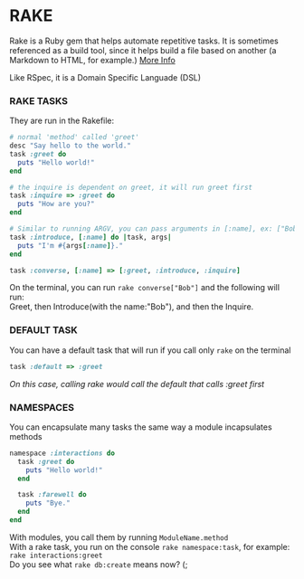 # RAKE
Rake is a Ruby gem that helps automate repetitive tasks. It is sometimes referenced as a build tool, since it helps build a file based on another (a Markdown to HTML, for example.) [More Info](https://github.com/ruby/rake#presentations-and-articles-about-rake)

Like RSpec, it is a Domain Specific Languade (DSL)

### RAKE TASKS
They are run in the Rakefile:  
```ruby 
# normal 'method' called 'greet'
desc "Say hello to the world."
task :greet do
  puts "Hello world!"
end

# the inquire is dependent on greet, it will run greet first
task :inquire => :greet do
  puts "How are you?"
end

# Similar to running ARGV, you can pass arguments in [:name], ex: ["Bob"] 
task :introduce, [:name] do |task, args|
  puts "I'm #{args[:name]}."
end

task :converse, [:name] => [:greet, :introduce, :inquire]
```
On the terminal, you can run `rake converse["Bob"]` and the following will run:  
Greet, then Introduce(with the name:"Bob"), and then the Inquire.

### DEFAULT TASK
You can have a default task that will run if you call only `rake` on the terminal
```ruby 
task :default => :greet
```
*On this case, calling rake would call the default that calls :greet first*  

### NAMESPACES
You can encapsulate many tasks the same way a module incapsulates methods
```ruby
namespace :interactions do
  task :greet do
    puts "Hello world!"
  end

  task :farewell do
    puts "Bye."
  end
end
```
With modules, you call them by running `ModuleName.method`  
With a rake task, you run on the console `rake namespace:task`, for example: `rake interactions:greet`   
Do you see what `rake db:create` means now? (;  
